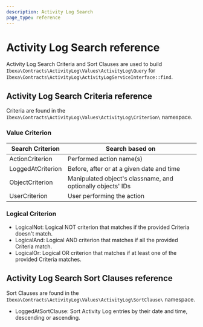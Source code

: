 ```yaml
---
description: Activity Log Search
page_type: reference
---
```


# Activity Log Search reference

Activity Log Search Criteria and Sort Clauses are used to build `Ibexa\Contracts\ActivityLog\Values\ActivityLog\Query` for `Ibexa\Contracts\ActivityLog\ActivityLogServiceInterface::find`.

## Activity Log Search Criteria reference

Criteria are found in the `Ibexa\Contracts\ActivityLog\Values\ActivityLog\Criterion\` namespace.

### Value Criterion

| Search Criterion  | Search based on                                             |
|-------------------|-------------------------------------------------------------|
| ActionCriterion   | Performed action name(s)                                    |
| LoggedAtCriterion | Before, after or at a given date and time                   |
| ObjectCriterion   | Manipulated object's classname, and optionally objects' IDs |
| UserCriterion     | User performing the action                                  |

### Logical Criterion

- LogicalNot: Logical NOT criterion that matches if the provided Criteria doesn't match.
- LogicalAnd: Logical AND criterion that matches if all the provided Criteria match.
- LogicalOr: Logical OR criterion that matches if at least one of the provided Criteria matches.

## Activity Log Search Sort Clauses reference

Sort Clauses are found in the `Ibexa\Contracts\ActivityLog\Values\ActivityLog\SortClause\` namespace.

- LoggedAtSortClause: Sort Activity Log entries by their date and time, descending or ascending.
